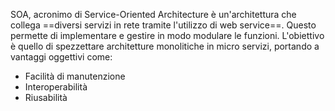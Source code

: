 SOA, acronimo di Service-Oriented Architecture è un'architettura che collega ==diversi servizi in rete tramite l'utilizzo di web service==. Questo permette di implementare e gestire in modo modulare le funzioni. L'obiettivo è quello di spezzettare architetture monolitiche in micro servizi, portando a vantaggi oggettivi come:
- Facilità di manutenzione
- Interoperabilità
- Riusabilità
